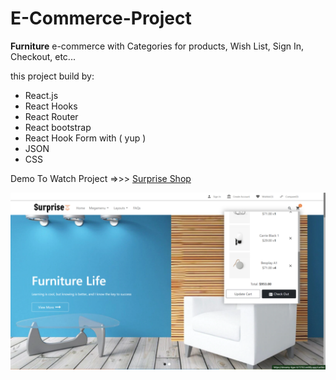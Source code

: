 # E-Commerce-Project
**Furniture** e-commerce with Categories for products, Wish List, Sign In, Checkout, etc...

this project build by:

- React.js
- React Hooks
- React Router
- React bootstrap
- React Hook Form with ( yup )
- JSON
- CSS

Demo To Watch Project =>>> [Surprise Shop](https://dreamy-liger-b73763.netlify.app/)

![surprie img for preview](./public/preview.png)
